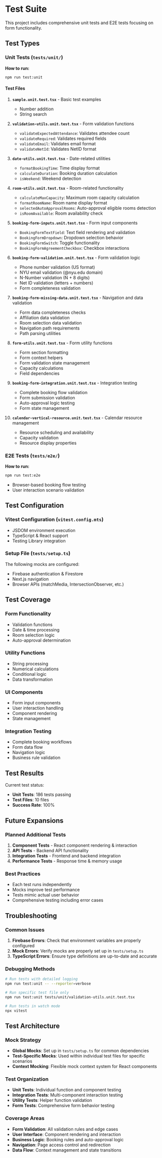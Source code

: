 # Test Suite

This project includes comprehensive unit tests and E2E tests focusing on form functionality.

## Test Types

### Unit Tests (`tests/unit/`)

**How to run:**

```bash
npm run test:unit
```

#### Test Files

1. **`sample.unit.test.tsx`** - Basic test examples

   - Number addition
   - String search

2. **`validation-utils.unit.test.tsx`** - Form validation functions

   - `validateExpectedAttendance`: Validates attendee count
   - `validateRequired`: Validates required fields
   - `validateEmail`: Validates email format
   - `validateNetId`: Validates NetID format

3. **`date-utils.unit.test.tsx`** - Date-related utilities

   - `formatBookingTime`: Time display format
   - `calculateDuration`: Booking duration calculation
   - `isWeekend`: Weekend detection

4. **`room-utils.unit.test.tsx`** - Room-related functionality

   - `calculateMaxCapacity`: Maximum room capacity calculation
   - `formatRoomName`: Room name display format
   - `selectedAutoApprovalRooms`: Auto-approval eligible rooms detection
   - `isRoomAvailable`: Room availability check

5. **`booking-form-inputs.unit.test.tsx`** - Form input components

   - `BookingFormTextField`: Text field rendering and validation
   - `BookingFormDropdown`: Dropdown selection behavior
   - `BookingFormSwitch`: Toggle functionality
   - `BookingFormAgreementCheckbox`: Checkbox interactions

6. **`booking-form-validation.unit.test.tsx`** - Form validation logic

   - Phone number validation (US format)
   - NYU email validation (@nyu.edu domain)
   - N-Number validation (N + 8 digits)
   - Net ID validation (letters + numbers)
   - Form completeness validation

7. **`booking-form-missing-data.unit.test.tsx`** - Navigation and data validation

   - Form data completeness checks
   - Affiliation data validation
   - Room selection data validation
   - Navigation path requirements
   - Path parsing utilities

8. **`form-utils.unit.test.tsx`** - Form utility functions

   - Form section formatting
   - Form context helpers
   - Form validation state management
   - Capacity calculations
   - Field dependencies

9. **`booking-form-integration.unit.test.tsx`** - Integration testing

   - Complete booking flow validation
   - Form submission validation
   - Auto-approval logic testing
   - Form state management

10. **`calendar-vertical-resource.unit.test.tsx`** - Calendar resource management
    - Resource scheduling and availability
    - Capacity validation
    - Resource display properties

### E2E Tests (`tests/e2e/`)

**How to run:**

```bash
npm run test:e2e
```

- Browser-based booking flow testing
- User interaction scenario validation

## Test Configuration

### Vitest Configuration (`vitest.config.mts`)

- JSDOM environment execution
- TypeScript & React support
- Testing Library integration

### Setup File (`tests/setup.ts`)

The following mocks are configured:

- Firebase authentication & Firestore
- Next.js navigation
- Browser APIs (matchMedia, IntersectionObserver, etc.)

## Test Coverage

### Form Functionality

- Validation functions
- Date & time processing
- Room selection logic
- Auto-approval determination

### Utility Functions

- String processing
- Numerical calculations
- Conditional logic
- Data transformation

### UI Components

- Form input components
- User interaction handling
- Component rendering
- State management

### Integration Testing

- Complete booking workflows
- Form data flow
- Navigation logic
- Business rule validation

## Test Results

Current test status:

- **Unit Tests**: 186 tests passing
- **Test Files**: 10 files
- **Success Rate**: 100%

## Future Expansions

### Planned Additional Tests

1. **Component Tests** - React component rendering & interaction
2. **API Tests** - Backend API functionality
3. **Integration Tests** - Frontend and backend integration
4. **Performance Tests** - Response time & memory usage

### Best Practices

- Each test runs independently
- Mocks improve test performance
- Tests mimic actual user behavior
- Comprehensive testing including error cases

## Troubleshooting

### Common Issues

1. **Firebase Errors**: Check that environment variables are properly configured
2. **Mock Errors**: Verify mocks are properly set up in `tests/setup.ts`
3. **TypeScript Errors**: Ensure type definitions are up-to-date and accurate

### Debugging Methods

```bash
# Run tests with detailed logging
npm run test:unit -- --reporter=verbose

# Run specific test file only
npm run test:unit tests/unit/validation-utils.unit.test.tsx

# Run tests in watch mode
npx vitest
```

## Test Architecture

### Mock Strategy

- **Global Mocks**: Set up in `tests/setup.ts` for common dependencies
- **Test-Specific Mocks**: Used within individual test files for specific scenarios
- **Context Mocking**: Flexible mock context system for React components

### Test Organization

- **Unit Tests**: Individual function and component testing
- **Integration Tests**: Multi-component interaction testing
- **Utility Tests**: Helper function validation
- **Form Tests**: Comprehensive form behavior testing

### Coverage Areas

- **Form Validation**: All validation rules and edge cases
- **User Interface**: Component rendering and interaction
- **Business Logic**: Booking rules and auto-approval logic
- **Navigation**: Page access control and redirection
- **Data Flow**: Context management and state transitions
